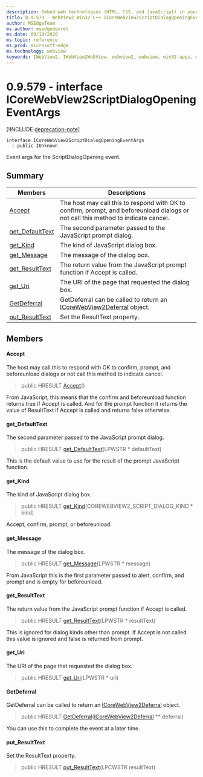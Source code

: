 ```yaml
---
description: Embed web technologies (HTML, CSS, and JavaScript) in your native applications with the Microsoft Edge WebView2 control
title: 0.9.579 - WebView2 Win32 C++ ICoreWebView2ScriptDialogOpeningEventArgs
author: MSEdgeTeam
ms.author: msedgedevrel
ms.date: 09/10/2020
ms.topic: reference
ms.prod: microsoft-edge
ms.technology: webview
keywords: IWebView2, IWebView2WebView, webview2, webview, win32 apps, win32, edge, ICoreWebView2, ICoreWebView2Controller, browser control, edge html, ICoreWebView2ScriptDialogOpeningEventArgs
---
```


# 0.9.579 - interface ICoreWebView2ScriptDialogOpeningEventArgs 

[!INCLUDE [deprecation-note](../../includes/deprecation-note.md)]

```
interface ICoreWebView2ScriptDialogOpeningEventArgs
  : public IUnknown
```

Event args for the ScriptDialogOpening event.

## Summary

 Members                        | Descriptions
--------------------------------|---------------------------------------------
[Accept](#accept) | The host may call this to respond with OK to confirm, prompt, and beforeunload dialogs or not call this method to indicate cancel.
[get_DefaultText](#get_defaulttext) | The second parameter passed to the JavaScript prompt dialog.
[get_Kind](#get_kind) | The kind of JavaScript dialog box.
[get_Message](#get_message) | The message of the dialog box.
[get_ResultText](#get_resulttext) | The return value from the JavaScript prompt function if Accept is called.
[get_Uri](#get_uri) | The URI of the page that requested the dialog box.
[GetDeferral](#getdeferral) | GetDeferral can be called to return an [ICoreWebView2Deferral](icorewebview2deferral.md) object.
[put_ResultText](#put_resulttext) | Set the ResultText property.

## Members

#### Accept 

The host may call this to respond with OK to confirm, prompt, and beforeunload dialogs or not call this method to indicate cancel.

> public HRESULT [Accept](#accept)()

From JavaScript, this means that the confirm and beforeunload function returns true if Accept is called. And for the prompt function it returns the value of ResultText if Accept is called and returns false otherwise.

#### get_DefaultText 

The second parameter passed to the JavaScript prompt dialog.

> public HRESULT [get_DefaultText](#get_defaulttext)(LPWSTR * defaultText)

This is the default value to use for the result of the prompt JavaScript function.

#### get_Kind 

The kind of JavaScript dialog box.

> public HRESULT [get_Kind](#get_kind)(COREWEBVIEW2_SCRIPT_DIALOG_KIND * kind)

Accept, confirm, prompt, or beforeunload.

#### get_Message 

The message of the dialog box.

> public HRESULT [get_Message](#get_message)(LPWSTR * message)

From JavaScript this is the first parameter passed to alert, confirm, and prompt and is empty for beforeunload.

#### get_ResultText 

The return value from the JavaScript prompt function if Accept is called.

> public HRESULT [get_ResultText](#get_resulttext)(LPWSTR * resultText)

This is ignored for dialog kinds other than prompt. If Accept is not called this value is ignored and false is returned from prompt.

#### get_Uri 

The URI of the page that requested the dialog box.

> public HRESULT [get_Uri](#get_uri)(LPWSTR * uri)

#### GetDeferral 

GetDeferral can be called to return an [ICoreWebView2Deferral](icorewebview2deferral.md) object.

> public HRESULT [GetDeferral](#getdeferral)([ICoreWebView2Deferral](icorewebview2deferral.md) ** deferral)

You can use this to complete the event at a later time.

#### put_ResultText 

Set the ResultText property.

> public HRESULT [put_ResultText](#put_resulttext)(LPCWSTR resultText)

